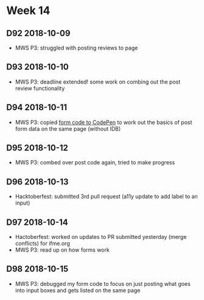 # Week 14

## D92 2018-10-09

- MWS P3: struggled with posting reviews to page

## D93 2018-10-10

- MWS P3: deadline extended! some work on combing out the post review functionality

## D94 2018-10-11

- MWS P3: copied [form code to CodePen](https://codepen.io/digilou/pen/pxwbbQ) to work out the basics of post form data on the same page (without IDB)

## D95 2018-10-12

- MWS P3: combed over post code again, tried to make progress

## D96 2018-10-13

- Hacktoberfest: submitted 3rd pull request (a11y update to add label to an input)

## D97 2018-10-14

- Hactoberfest: worked on updates to PR submitted yesterday (merge conflicts) for ifme.org
- MWS P3: read up on how forms work

## D98 2018-10-15

- MWS P3: debugged my form code to focus on just posting what goes into input boxes and gets listed on the same page
